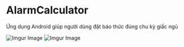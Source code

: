 # AlarmCalculator

Ứng dụng Android giúp người dùng đặt báo thức đúng chu kỳ giấc ngủ

![Imgur Image](https://imgur.com/g3iLmTb)
![Imgur Image](https://imgur.com/17aIHtR)
